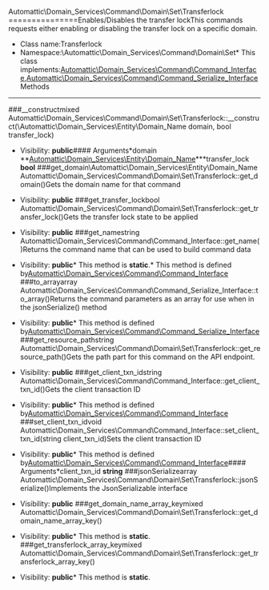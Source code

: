 Automattic\Domain_Services\Command\Domain\Set\Transferlock
===============Enables/Disables the transfer lockThis commands requests either enabling or disabling the transfer lock on a specific domain.
* Class name:Transferlock
* Namespace:\Automattic\Domain_Services\Command\Domain\Set* This class implements:[Automattic\Domain_Services\Command\Command_Interface](Automattic-Domain_Services-Command-Command_Interface.md),[Automattic\Domain_Services\Command\Command_Serialize_Interface](Automattic-Domain_Services-Command-Command_Serialize_Interface.md)Methods
-------
###__constructmixed Automattic\Domain_Services\Command\Domain\Set\Transferlock::__construct(\Automattic\Domain_Services\Entity\Domain_Name domain, bool transfer_lock)



* Visibility: **public**#### Arguments*domain **[Automattic\Domain_Services\Entity\Domain_Name](Automattic-Domain_Services-Entity-Domain_Name.md)***transfer_lock **bool**
###get_domain\Automattic\Domain_Services\Entity\Domain_Name Automattic\Domain_Services\Command\Domain\Set\Transferlock::get_domain()Gets the domain name for that command



* Visibility: **public**
###get_transfer_lockbool Automattic\Domain_Services\Command\Domain\Set\Transferlock::get_transfer_lock()Gets the transfer lock state to be applied



* Visibility: **public**
###get_namestring Automattic\Domain_Services\Command\Command_Interface::get_name()Returns the command name that can be used to build command data



* Visibility: **public*** This method is **static**.* This method is defined by[Automattic\Domain_Services\Command\Command_Interface](Automattic-Domain_Services-Command-Command_Interface.md)
###to_arrayarray Automattic\Domain_Services\Command\Command_Serialize_Interface::to_array()Returns the command parameters as an array for use when in the jsonSerialize() method



* Visibility: **public*** This method is defined by[Automattic\Domain_Services\Command\Command_Serialize_Interface](Automattic-Domain_Services-Command-Command_Serialize_Interface.md)
###get_resource_pathstring Automattic\Domain_Services\Command\Domain\Set\Transferlock::get_resource_path()Gets the path part for this command on the API endpoint.



* Visibility: **public**
###get_client_txn_idstring Automattic\Domain_Services\Command\Command_Interface::get_client_txn_id()Gets the client transaction ID



* Visibility: **public*** This method is defined by[Automattic\Domain_Services\Command\Command_Interface](Automattic-Domain_Services-Command-Command_Interface.md)
###set_client_txn_idvoid Automattic\Domain_Services\Command\Command_Interface::set_client_txn_id(string client_txn_id)Sets the client transaction ID



* Visibility: **public*** This method is defined by[Automattic\Domain_Services\Command\Command_Interface](Automattic-Domain_Services-Command-Command_Interface.md)#### Arguments*client_txn_id **string**
###jsonSerializearray Automattic\Domain_Services\Command\Domain\Set\Transferlock::jsonSerialize()Implements the JsonSerializable interface



* Visibility: **public**
###get_domain_name_array_keymixed Automattic\Domain_Services\Command\Domain\Set\Transferlock::get_domain_name_array_key()



* Visibility: **public*** This method is **static**.
###get_transferlock_array_keymixed Automattic\Domain_Services\Command\Domain\Set\Transferlock::get_transferlock_array_key()



* Visibility: **public*** This method is **static**.